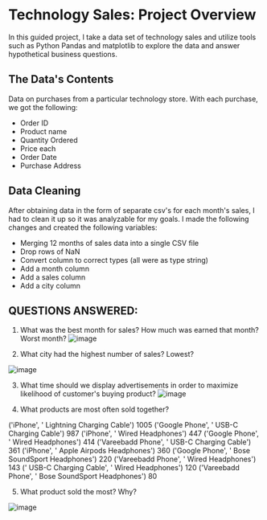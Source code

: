 # Technology Sales: Project Overview

In this guided project, I take a data set of technology sales and utilize tools such as Python Pandas and matplotlib to explore the data and answer hypothetical business questions.

## The Data's Contents

Data on purchases from a particular technology store. With each purchase, we got the following:
- Order ID
- Product name
- Quantity Ordered
- Price each
- Order Date
- Purchase Address

## Data Cleaning 


After obtaining data in the form of separate csv's for each month's sales, I had to clean it up so it was analyzable for my goals. I made the following changes and created the following variables:
- Merging 12 months of sales data into a single CSV file
- Drop rows of NaN
- Convert column to correct types (all were as type string)
- Add a month column
- Add a sales column
- Add a city column

## QUESTIONS ANSWERED:

1. What was the best month for sales? How much was earned that month? Worst month?
![image](https://user-images.githubusercontent.com/121086856/211246170-d1d90787-6335-4800-9477-2f728da37035.png)


2. What city had the highest number of sales? Lowest?

![image](https://user-images.githubusercontent.com/121086856/210975840-f923f502-c7b1-4546-829a-f6ae80c4f79d.png)

3. What time should we display advertisements in order to maximize likelihood of customer's buying product?
![image](https://user-images.githubusercontent.com/121086856/210975915-b5ed49b5-62b2-491a-bbbc-890a5e732539.png)

4. What products are most often sold together?

('iPhone', ' Lightning Charging Cable') 1005
('Google Phone', ' USB-C Charging Cable') 987
('iPhone', ' Wired Headphones') 447
('Google Phone', ' Wired Headphones') 414
('Vareebadd Phone', ' USB-C Charging Cable') 361
('iPhone', ' Apple Airpods Headphones') 360
('Google Phone', ' Bose SoundSport Headphones') 220
('Vareebadd Phone', ' Wired Headphones') 143
(' USB-C Charging Cable', ' Wired Headphones') 120
('Vareebadd Phone', ' Bose SoundSport Headphones') 80

5. What product sold the most? Why?

![image](https://user-images.githubusercontent.com/121086856/210976090-7f0eca45-35fc-4777-8c2f-017f84b71273.png)


